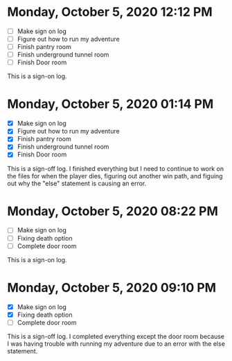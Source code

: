 # Monday, October  5, 2020 12:12 PM
- [ ] Make sign on log
- [ ] Figure out how to run my adventure 
- [ ] Finish pantry room
- [ ] Finish underground tunnel room
- [ ] Finish Door room

This is a sign-on log.
# Monday, October  5, 2020 01:14 PM
- [X] Make sign on log
- [X] Figure out how to run my adventure 
- [X] Finish pantry room
- [X] Finish underground tunnel room
- [X] Finish Door room

This is a sign-off log. I finished everything but I need to continue to work on the files for when the player dies, figuring out another win path, and figuing out why the "else" statement is causing an error.

# Monday, October  5, 2020 08:22 PM
- [ ] Make sign on log
- [ ] Fixing death option
- [ ] Complete door room

This is a sign-on log.

# Monday, October  5, 2020 09:10 PM
- [X] Make sign on log
- [X] Fixing death option
- [ ] Complete door room

This is a sign-off log. I completed everything except the door room because I was having trouble with running my adventure due to an error with the else statement.